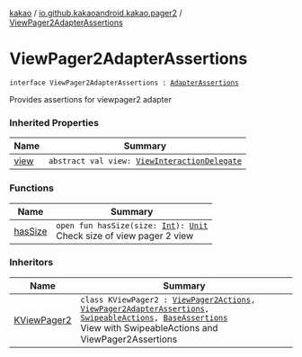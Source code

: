 [kakao](../../index.md) / [io.github.kakaoandroid.kakao.pager2](../index.md) / [ViewPager2AdapterAssertions](./index.md)

# ViewPager2AdapterAssertions

`interface ViewPager2AdapterAssertions : `[`AdapterAssertions`](../../io.github.kakaoandroid.kakao.common.assertions/-adapter-assertions/index.md)

Provides assertions for viewpager2 adapter

### Inherited Properties

| Name | Summary |
|---|---|
| [view](../../io.github.kakaoandroid.kakao.common.assertions/-adapter-assertions/view.md) | `abstract val view: `[`ViewInteractionDelegate`](../../io.github.kakaoandroid.kakao.delegate/-view-interaction-delegate/index.md) |

### Functions

| Name | Summary |
|---|---|
| [hasSize](has-size.md) | `open fun hasSize(size: `[`Int`](https://kotlinlang.org/api/latest/jvm/stdlib/kotlin/-int/index.html)`): `[`Unit`](https://kotlinlang.org/api/latest/jvm/stdlib/kotlin/-unit/index.html)<br>Check size of view pager 2 view |

### Inheritors

| Name | Summary |
|---|---|
| [KViewPager2](../-k-view-pager2/index.md) | `class KViewPager2 : `[`ViewPager2Actions`](../-view-pager2-actions/index.md)`, `[`ViewPager2AdapterAssertions`](./index.md)`, `[`SwipeableActions`](../../io.github.kakaoandroid.kakao.common.actions/-swipeable-actions/index.md)`, `[`BaseAssertions`](../../io.github.kakaoandroid.kakao.common.assertions/-base-assertions/index.md)<br>View with SwipeableActions and ViewPager2Assertions |
